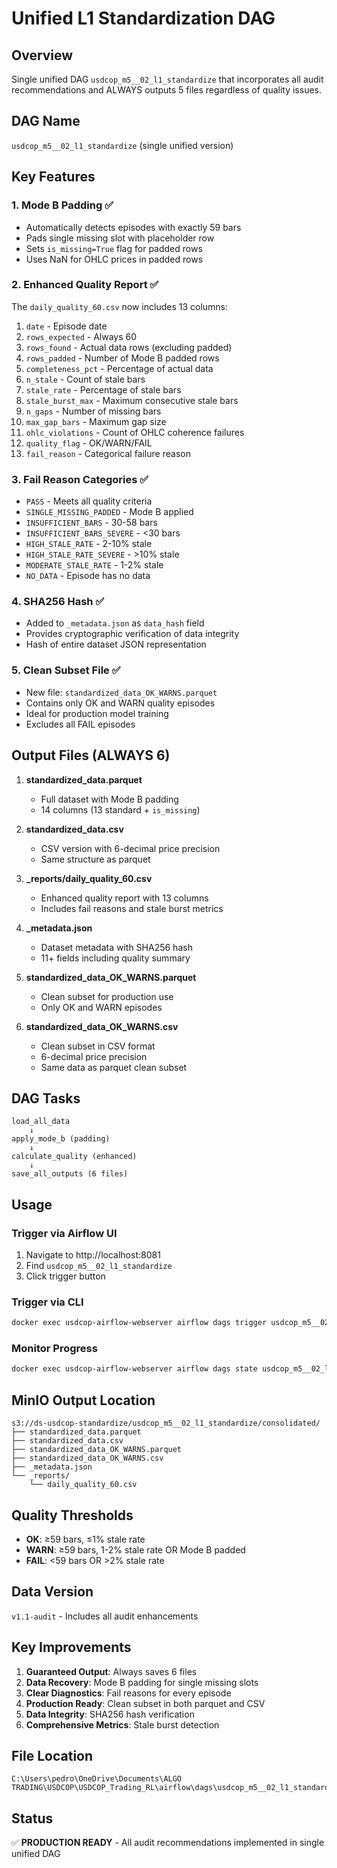 # Unified L1 Standardization DAG

## Overview
Single unified DAG `usdcop_m5__02_l1_standardize` that incorporates all audit recommendations and ALWAYS outputs 5 files regardless of quality issues.

## DAG Name
`usdcop_m5__02_l1_standardize` (single unified version)

## Key Features

### 1. Mode B Padding ✅
- Automatically detects episodes with exactly 59 bars
- Pads single missing slot with placeholder row
- Sets `is_missing=True` flag for padded rows
- Uses NaN for OHLC prices in padded rows

### 2. Enhanced Quality Report ✅
The `daily_quality_60.csv` now includes 13 columns:
1. `date` - Episode date
2. `rows_expected` - Always 60
3. `rows_found` - Actual data rows (excluding padded)
4. `rows_padded` - Number of Mode B padded rows
5. `completeness_pct` - Percentage of actual data
6. `n_stale` - Count of stale bars
7. `stale_rate` - Percentage of stale bars
8. `stale_burst_max` - Maximum consecutive stale bars
9. `n_gaps` - Number of missing bars
10. `max_gap_bars` - Maximum gap size
11. `ohlc_violations` - Count of OHLC coherence failures
12. `quality_flag` - OK/WARN/FAIL
13. `fail_reason` - Categorical failure reason

### 3. Fail Reason Categories ✅
- `PASS` - Meets all quality criteria
- `SINGLE_MISSING_PADDED` - Mode B applied
- `INSUFFICIENT_BARS` - 30-58 bars
- `INSUFFICIENT_BARS_SEVERE` - <30 bars
- `HIGH_STALE_RATE` - 2-10% stale
- `HIGH_STALE_RATE_SEVERE` - >10% stale
- `MODERATE_STALE_RATE` - 1-2% stale
- `NO_DATA` - Episode has no data

### 4. SHA256 Hash ✅
- Added to `_metadata.json` as `data_hash` field
- Provides cryptographic verification of data integrity
- Hash of entire dataset JSON representation

### 5. Clean Subset File ✅
- New file: `standardized_data_OK_WARNS.parquet`
- Contains only OK and WARN quality episodes
- Ideal for production model training
- Excludes all FAIL episodes

## Output Files (ALWAYS 6)

1. **standardized_data.parquet**
   - Full dataset with Mode B padding
   - 14 columns (13 standard + `is_missing`)

2. **standardized_data.csv**
   - CSV version with 6-decimal price precision
   - Same structure as parquet

3. **_reports/daily_quality_60.csv**
   - Enhanced quality report with 13 columns
   - Includes fail reasons and stale burst metrics

4. **_metadata.json**
   - Dataset metadata with SHA256 hash
   - 11+ fields including quality summary

5. **standardized_data_OK_WARNS.parquet**
   - Clean subset for production use
   - Only OK and WARN episodes

6. **standardized_data_OK_WARNS.csv**
   - Clean subset in CSV format
   - 6-decimal price precision
   - Same data as parquet clean subset

## DAG Tasks

```
load_all_data
    ↓
apply_mode_b (padding)
    ↓
calculate_quality (enhanced)
    ↓
save_all_outputs (6 files)
```

## Usage

### Trigger via Airflow UI
1. Navigate to http://localhost:8081
2. Find `usdcop_m5__02_l1_standardize`
3. Click trigger button

### Trigger via CLI
```bash
docker exec usdcop-airflow-webserver airflow dags trigger usdcop_m5__02_l1_standardize
```

### Monitor Progress
```bash
docker exec usdcop-airflow-webserver airflow dags state usdcop_m5__02_l1_standardize <execution_date>
```

## MinIO Output Location
```
s3://ds-usdcop-standardize/usdcop_m5__02_l1_standardize/consolidated/
├── standardized_data.parquet
├── standardized_data.csv
├── standardized_data_OK_WARNS.parquet
├── standardized_data_OK_WARNS.csv
├── _metadata.json
└── _reports/
    └── daily_quality_60.csv
```

## Quality Thresholds
- **OK**: ≥59 bars, ≤1% stale rate
- **WARN**: ≥59 bars, 1-2% stale rate OR Mode B padded
- **FAIL**: <59 bars OR >2% stale rate

## Data Version
`v1.1-audit` - Includes all audit enhancements

## Key Improvements
1. **Guaranteed Output**: Always saves 6 files
2. **Data Recovery**: Mode B padding for single missing slots
3. **Clear Diagnostics**: Fail reasons for every episode
4. **Production Ready**: Clean subset in both parquet and CSV
5. **Data Integrity**: SHA256 hash verification
6. **Comprehensive Metrics**: Stale burst detection

## File Location
```
C:\Users\pedro\OneDrive\Documents\ALGO TRADING\USDCOP\USDCOP_Trading_RL\airflow\dags\usdcop_m5__02_l1_standardize.py
```

## Status
✅ **PRODUCTION READY** - All audit recommendations implemented in single unified DAG